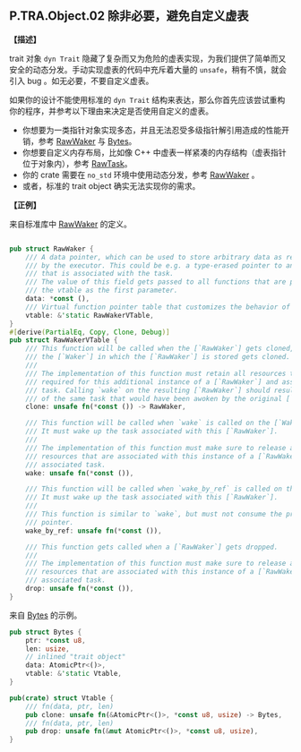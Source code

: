 ## P.TRA.Object.02  除非必要，避免自定义虚表

**【描述】**

trait 对象 `dyn Trait` 隐藏了复杂而又为危险的虚表实现，为我们提供了简单而又安全的动态分发。手动实现虚表的代码中充斥着大量的 `unsafe`，稍有不慎，就会引入 bug 。如无必要，不要自定义虚表。

如果你的设计不能使用标准的 `dyn Trait` 结构来表达，那么你首先应该尝试重构你的程序，并参考以下理由来决定是否使用自定义的虚表。

- 你想要为一类指针对象实现多态，并且无法忍受多级指针解引用造成的性能开销，参考 [RawWaker](https://doc.rust-lang.org/std/task/struct.RawWaker.html) 与 [Bytes](https://docs.rs/bytes/1.1.0/bytes/struct.Bytes.html)。
- 你想要自定义内存布局，比如像 C++ 中虚表一样紧凑的内存结构（虚表指针位于对象内），参考 [RawTask](https://github.com/tokio-rs/tokio/blob/master/tokio/src/runtime/task/raw.rs#L12)。
- 你的 crate 需要在 `no_std` 环境中使用动态分发，参考 [RawWaker](https://doc.rust-lang.org/std/task/struct.RawWaker.html)  。
- 或者，标准的 trait object 确实无法实现你的需求。

**【正例】**

来自标准库中 [RawWaker](https://doc.rust-lang.org/std/task/struct.RawWaker.html) 的定义。

```rust

pub struct RawWaker {
    /// A data pointer, which can be used to store arbitrary data as required
    /// by the executor. This could be e.g. a type-erased pointer to an `Arc`
    /// that is associated with the task.
    /// The value of this field gets passed to all functions that are part of
    /// the vtable as the first parameter.
    data: *const (),
    /// Virtual function pointer table that customizes the behavior of this waker.
    vtable: &'static RawWakerVTable,
}
#[derive(PartialEq, Copy, Clone, Debug)]
pub struct RawWakerVTable {
    /// This function will be called when the [`RawWaker`] gets cloned, e.g. when
    /// the [`Waker`] in which the [`RawWaker`] is stored gets cloned.
    ///
    /// The implementation of this function must retain all resources that are
    /// required for this additional instance of a [`RawWaker`] and associated
    /// task. Calling `wake` on the resulting [`RawWaker`] should result in a wakeup
    /// of the same task that would have been awoken by the original [`RawWaker`].
    clone: unsafe fn(*const ()) -> RawWaker,

    /// This function will be called when `wake` is called on the [`Waker`].
    /// It must wake up the task associated with this [`RawWaker`].
    ///
    /// The implementation of this function must make sure to release any
    /// resources that are associated with this instance of a [`RawWaker`] and
    /// associated task.
    wake: unsafe fn(*const ()),

    /// This function will be called when `wake_by_ref` is called on the [`Waker`].
    /// It must wake up the task associated with this [`RawWaker`].
    ///
    /// This function is similar to `wake`, but must not consume the provided data
    /// pointer.
    wake_by_ref: unsafe fn(*const ()),

    /// This function gets called when a [`RawWaker`] gets dropped.
    ///
    /// The implementation of this function must make sure to release any
    /// resources that are associated with this instance of a [`RawWaker`] and
    /// associated task.
    drop: unsafe fn(*const ()),
}
```

来自 [Bytes](https://docs.rs/bytes/1.1.0/bytes/struct.Bytes.html) 的示例。

```rust
pub struct Bytes {
    ptr: *const u8,
    len: usize,
    // inlined "trait object"
    data: AtomicPtr<()>,
    vtable: &'static Vtable,
}

pub(crate) struct Vtable {
    /// fn(data, ptr, len)
    pub clone: unsafe fn(&AtomicPtr<()>, *const u8, usize) -> Bytes,
    /// fn(data, ptr, len)
    pub drop: unsafe fn(&mut AtomicPtr<()>, *const u8, usize),
}
```
